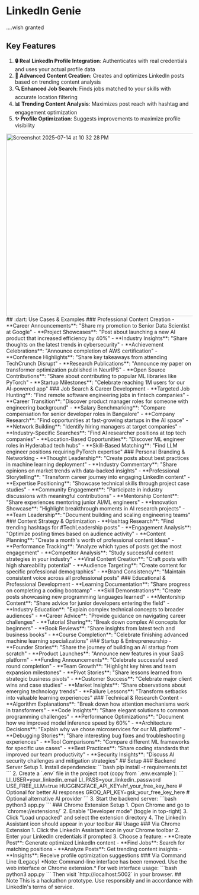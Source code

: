 # LinkedIn Genie
....wish granted
## Key Features
1. **:lock: Real LinkedIn Profile Integration**: Authenticates with real credentials and uses your actual profile data
2. **:memo: Advanced Content Creation**: Creates and optimizes LinkedIn posts based on trending content analysis
3. **:mag: Enhanced Job Search**: Finds jobs matched to your skills with accurate location filtering
4. **:bar_chart: Trending Content Analysis**: Maximizes post reach with hashtag and engagement optimization
5. **:sparkles: Profile Optimization**: Suggests improvements to maximize profile visibility
<img width="840" height="492" alt="Screenshot 2025-07-14 at 10 32 28 PM" src="https://github.com/user-attachments/assets/a7ff8743-c3a7-4b8f-85dd-93ba90a58b42" />
## :dart: Use Cases & Examples
### Professional Content Creation
- **Career Announcements**: "Share my promotion to Senior Data Scientist at Google"
- **Project Showcases**: "Post about launching a new AI product that increased efficiency by 40%"
- **Industry Insights**: "Share thoughts on the latest trends in cybersecurity"
- **Achievement Celebrations**: "Announce completion of AWS certification"
- **Conference Highlights**: "Share key takeaways from attending TechCrunch Disrupt"
- **Research Publications**: "Announce my paper on transformer optimization published in NeurIPS"
- **Open Source Contributions**: "Share about contributing to popular ML libraries like PyTorch"
- **Startup Milestones**: "Celebrate reaching 1M users for our AI-powered app"
### Job Search & Career Development
- **Targeted Job Hunting**: "Find remote software engineering jobs in fintech companies"
- **Career Transition**: "Discover product manager roles for someone with engineering background"
- **Salary Benchmarking**: "Compare compensation for senior developer roles in Bangalore"
- **Company Research**: "Find opportunities at fast-growing startups in the AI space"
- **Network Building**: "Identify hiring managers at target companies"
- **Industry-Specific Searches**: "Find AI researcher positions at top tech companies"
- **Location-Based Opportunities**: "Discover ML engineer roles in Hyderabad tech hubs"
- **Skill-Based Matching**: "Find LLM engineer positions requiring PyTorch expertise"
### Personal Branding & Networking
- **Thought Leadership**: "Create posts about best practices in machine learning deployment"
- **Industry Commentary**: "Share opinions on market trends with data-backed insights"
- **Professional Storytelling**: "Transform career journey into engaging LinkedIn content"
- **Expertise Positioning**: "Showcase technical skills through project case studies"
- **Community Engagement**: "Participate in industry discussions with meaningful contributions"
- **Mentorship Content**: "Share experiences mentoring junior AI/ML engineers"
- **Innovation Showcase**: "Highlight breakthrough moments in AI research projects"
- **Team Leadership**: "Document building and scaling engineering teams"
### Content Strategy & Optimization
- **Hashtag Research**: "Find trending hashtags for #TechLeadership posts"
- **Engagement Analysis**: "Optimize posting times based on audience activity"
- **Content Planning**: "Create a month's worth of professional content ideas"
- **Performance Tracking**: "Analyze which types of posts get the most engagement"
- **Competitor Analysis**: "Study successful content strategies in your industry"
- **Viral Content Creation**: "Craft posts with high shareability potential"
- **Audience Targeting**: "Create content for specific professional demographics"
- **Brand Consistency**: "Maintain consistent voice across all professional posts"
### Educational & Professional Development
- **Learning Documentation**: "Share progress on completing a coding bootcamp"
- **Skill Demonstrations**: "Create posts showcasing new programming languages learned"
- **Mentorship Content**: "Share advice for junior developers entering the field"
- **Industry Education**: "Explain complex technical concepts to broader audiences"
- **Career Advice**: "Provide guidance on navigating career challenges"
- **Tutorial Sharing**: "Break down complex AI concepts for beginners"
- **Book Reviews**: "Share insights from latest tech and business books"
- **Course Completion**: "Celebrate finishing advanced machine learning specializations"
### Startup & Entrepreneurship
- **Founder Stories**: "Share the journey of building an AI startup from scratch"
- **Product Launches**: "Announce new features in your SaaS platform"
- **Funding Announcements**: "Celebrate successful seed round completion"
- **Team Growth**: "Highlight key hires and team expansion milestones"
- **Pivot Stories**: "Share lessons learned from strategic business pivots"
- **Customer Success**: "Celebrate major client wins and case studies"
- **Market Insights**: "Share observations about emerging technology trends"
- **Failure Lessons**: "Transform setbacks into valuable learning experiences"
### Technical & Research Content
- **Algorithm Explanations**: "Break down how attention mechanisms work in transformers"
- **Code Insights**: "Share elegant solutions to common programming challenges"
- **Performance Optimizations**: "Document how we improved model inference speed by 60%"
- **Architecture Decisions**: "Explain why we chose microservices for our ML platform"
- **Debugging Stories**: "Share interesting bug fixes and troubleshooting experiences"
- **Tool Comparisons**: "Compare different ML frameworks for specific use cases"
- **Best Practices**: "Share coding standards that improved our team productivity"
- **Security Insights**: "Discuss AI security challenges and mitigation strategies"
## Setup
### Backend Server Setup
1. Install dependencies:
```bash
pip install -r requirements.txt
```
2. Create a `.env` file in the project root (copy from `.env.example`):
```
LI_USER=your_linkedin_email
LI_PASS=your_linkedin_password
USE_FREE_LLM=true
HUGGINGFACE_API_KEY=hf_your_free_key_here  # Optional for better AI responses
GROQ_API_KEY=gsk_your_free_key_here  # Optional alternative AI provider
```
3. Start the backend server:
```bash
python3 app.py
```
### Chrome Extension Setup
1. Open Chrome and go to `chrome://extensions/`
2. Enable "Developer mode" (toggle in top-right)
3. Click "Load unpacked" and select the extension directory
4. The LinkedIn Assistant icon should appear in your toolbar
## Usage
### Via Chrome Extension
1. Click the LinkedIn Assistant icon in your Chrome toolbar
2. Enter your LinkedIn credentials if prompted
3. Choose a feature:
   - **Create Post**: Generate optimized LinkedIn content
   - **Find Jobs**: Search for matching positions
   - **Analyze Posts**: Get trending content insights
   - **Insights**: Receive profile optimization suggestions
### Via Command Line (Legacy)
*Note: Command-line interface has been removed. Use the web interface or Chrome extension.*
For web interface usage:
```bash
python3 app.py
```
Then visit `http://localhost:5002` in your browser.
## Note
This is a hackathon prototype. Use responsibly and in accordance with LinkedIn's terms of service.
